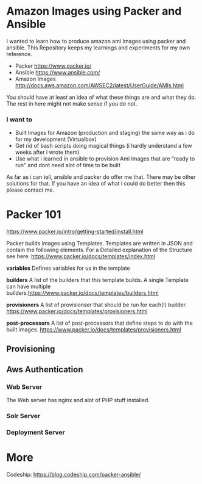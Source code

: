 # Amazon Images using Packer and Ansible

I wanted to learn how to produce amazon ami Images using packer and ansible. This
Repository keeps my learnings and experiments for my own reference.

* Packer https://www.packer.io/
* Ansible https://www.ansible.com/
* Amazon Images http://docs.aws.amazon.com/AWSEC2/latest/UserGuide/AMIs.html

You should have at least an idea of what these things are and what they do.
The rest in here might not make sense if you do not.

### I want to

* Built Images for Amazon (production and staging) the same way as i do for my development (Virtualbox)
* Get rid of bash scripts doing magical things (i hardly understand a few weeks after i wrote them)
* Use what i learned in ansible to provision Ami Images that are "ready to run" and dont need alot of time to be built

As far as i can tell, ansible and packer do offer me that. There may be other
solutions for that. If you have an idea of what i could do better then this
please contact me.

# Packer 101

https://www.packer.io/intro/getting-started/install.html

Packer builds images using Templates. Templates are written in JSON and
contain the following elements. For a Detailed explanation of the Structure
see here: https://www.packer.io/docs/templates/index.html

**variables** Defines variables for us in the template

**builders** A list of the builders that this template builds. A single
Template can have multiple builders.https://www.packer.io/docs/templates/builders.html

**provisioners** A list of provisionser that should be run for each(!) builder.
https://www.packer.io/docs/templates/provisioners.html

**post-processors** A list of post-processors that define steps to do with
the built images. https://www.packer.io/docs/templates/provisioners.html

## Provisioning

## Aws Authentication






### Web Server

The Web server has nginx and alot of PHP stuff installed.

### Solr Server



### Deployment Server


# More

Codeship: https://blog.codeship.com/packer-ansible/
